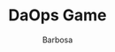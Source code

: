---
title: DaOps Game
link: https://preview.p5js.org/gr348642/present/GkRb5IYou
author: Barbosa
grade: 10
image: /2021/bunnygames/Picture13.png
description: In this game, you have to hit 10 licks on the soap dispenser, while avoiding BBL Drake.
layout: project
---